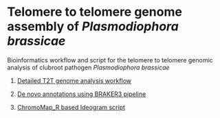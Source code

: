 # Telomere to telomere genome assembly of *Plasmodiophora brassicae*

Bioinformatics workflow and script for the telomere to telomere genomic analysis of clubroot pathogen *Plasmodiophora brassicae*  


1.  [Detailed T2T genome analysis workflow](https://github.com/M-Asim-Javed/T2T_bioinformatics_workflow/blob/main/T2T_genome_assembly_workflow.md)

2. [De novo annotations using BRAKER3 pipeline](https://github.com/M-Asim-Javed/T2T_bioinformatics_workflow/blob/main/De_novo_annotations_workflow.md)

3. [ChromoMap_R based Ideogram script](https://github.com/M-Asim-Javed/T2T_bioinformatics_workflow/blob/main/R_Ideogram.md)

   